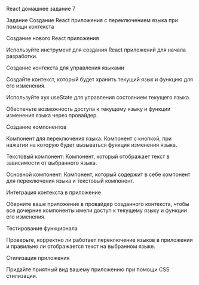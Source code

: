 React домашнее задание 7

Задание
Создание React приложения с переключением языка при помощи контекста


Создание нового React приложения


Используйте инструмент для создания React приложений для начала разработки.


Создание контекста для управления языками


Создайте контекст, который будет хранить текущий язык и функцию для его изменения.


Используйте хук useState для управления состоянием текущего языка.


Обеспечьте возможность доступа к текущему языку и функции изменения языка через провайдер.


Создание компонентов


Компонент для переключения языка: Компонент с кнопкой, при нажатии на которую будет вызываться функция изменения языка.


Текстовый компонент: Компонент, который отображает текст в зависимости от выбранного языка.


Основной компонент: Компонент, который содержит в себе компонент для переключения языка и текстовый компонент.


Интеграция контекста в приложение


Оберните ваше приложение в провайдер созданного контекста, чтобы все дочерние компоненты имели доступ к текущему языку и функции его изменения.


Тестирование функционала


Проверьте, корректно ли работает переключение языков в приложении и правильно ли отображается текст на выбранном языке.


Стилизация приложения


Придайте приятный вид вашему приложению при помощи CSS стилизации.
